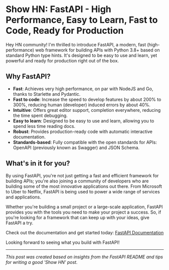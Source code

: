 # Show HN: FastAPI - High Performance, Easy to Learn, Fast to Code, Ready for Production

Hey HN community! I'm thrilled to introduce FastAPI, a modern, fast (high-performance) web framework for building APIs with Python 3.8+ based on standard Python type hints. It's designed to be easy to use and learn, yet powerful and ready for production right out of the box.

## Why FastAPI?

- **Fast**: Achieves very high performance, on par with NodeJS and Go, thanks to Starlette and Pydantic.
- **Fast to code**: Increase the speed to develop features by about 200% to 300%, reducing human (developer) induced errors by about 40%.
- **Intuitive**: Offers great editor support, completion everywhere, reducing the time spent debugging.
- **Easy to learn**: Designed to be easy to use and learn, allowing you to spend less time reading docs.
- **Robust**: Provides production-ready code with automatic interactive documentation.
- **Standards-based**: Fully compatible with the open standards for APIs: OpenAPI (previously known as Swagger) and JSON Schema.

## What's in it for you?

By using FastAPI, you're not just getting a fast and efficient framework for building APIs; you're also joining a community of developers who are building some of the most innovative applications out there. From Microsoft to Uber to Netflix, FastAPI is being used to power a wide range of services and applications.

Whether you're building a small project or a large-scale application, FastAPI provides you with the tools you need to make your project a success. So, if you're looking for a framework that can keep up with your ideas, give FastAPI a try.

Check out the documentation and get started today: [FastAPI Documentation](https://fastapi.tiangolo.com)

Looking forward to seeing what you build with FastAPI!

---

*This post was created based on insights from the FastAPI README and tips for writing a good 'Show HN' post.*